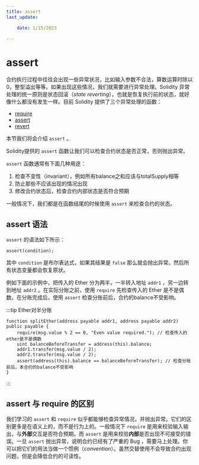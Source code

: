 ```yaml
---
title: assert
last_update:

    date: 1/15/2023

---
```


# assert

合约执行过程中往往会出现一些异常状况，比如输入参数不合法，算数运算时除以0，整型溢出等等。如果出现这些情况，我们就需要进行异常处理。Solidity 异常处理的统一原则是状态回滚（*state reverting*），也就是恢复执行前的状态，就好像什么都没有发生一样。目前 Solidity 提供了三个异常处理的函数：

* [require](require)
* [assert](assert)
* [revert](revert)

本节我们将会介绍 `assert` 。

Solidity提供的 `assert` 函数让我们可以检查合约状态是否正常，否则抛出异常。

`assert` 函数通常有下面几种用途：

1. 检查不变性（invariant），例如所有balance之和应该与totalSupply相等
2. 防止那些不应该出现的情况出现 
3. 修改合约状态后，检查合约内部状态是否符合预期

一般情况下，我们都是在函数结尾的时候使用 `assert` 来检查合约的状态。

## assert 语法

`assert` 的语法如下所示：

```solidity
assert(condition);
```

其中 `condition` 是布尔表达式，如果其结果是 `false` 那么就会抛出异常。然后所有状态变量都会恢复原状。

例如下面的示例中，把传入的 Ether 分为两半，一半转入地址 `addr1` ，另一边转到地址 `addr2` 。在实际分账之前，使用 `require` 先检查传入的 Ether 是不是偶数。在分账完成后，使用 `assert` 检查分账前后，合约的balance不受影响。

:::tip Ether对半分账

```solidity
function splitEther(address payable addr1, address payable addr2) public payable {
    require(msg.value % 2 == 0, "Even value required."); // 检查传入的ether是不是偶数
    uint balanceBeforeTransfer = address(this).balance;
    addr1.transfer(msg.value / 2);
    addr2.transfer(msg.value / 2);
    assert(address(this).balance == balanceBeforeTransfer); // 检查分账前后，本合约的balance不受影响
}
```

:::

## assert 与 require 的区别

我们学习的 `assert` 和 `require` 似乎都能够检查异常情况，并抛出异常。它们的区别更多是在语义上的，而不是行为上的。一般情况下 `require` 是用来校验输入输出，与**外部**交互是否符合预期。而 `assert` 是用来校验**内部**是否出现不可接受的错误。一旦 `assert` 抛出异常，说明合约已经有了严重的 Bug ，需要马上处理。你可以把它们的用法当做一个惯例（_convention_）。虽然交替使用不会导致合约出现问题，但是会降低合约的可读性。
